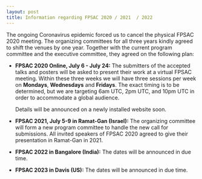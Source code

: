 ```yaml
---
layout: post
title: Information regarding FPSAC 2020 / 2021  / 2022
---
```


The ongoing Coronavirus epidemic forced us to cancel the physical FPSAC 2020 meeting.
The organizing committees for all three years kindly agreed to shift the venues by one year.
Together with the current program committee and the executive committee, they agreed on the following plan:

* **FPSAC 2020 Online, July 6 - July 24:** The submitters of the accepted talks and posters will be asked to present their work at a virtual FPSAC meeting.
  Within these three weeks we will have three sessions per week on **Mondays**, **Wednesdays** and **Fridays**. The exact timing is to be determined, but we are targeting 6am UTC, 2pm UTC, and 10pm UTC in order to accommodate a global audience. 

  Details will be announced on a newly installed website soon.

* **FPSAC 2021, July 5-9 in Ramat-Gan (Israel):** The organizing committee will form a new program committee to handle the new call for submissions. All invited speakers of FPSAC 2020 agreed to give their presentation in Ramat-Gan in 2021.

* **FPSAC 2022 in Bangalore (India):** The dates will be announced in due time.

* **FPSAC 2023 in Davis (US):** The dates will be announced in due time.
